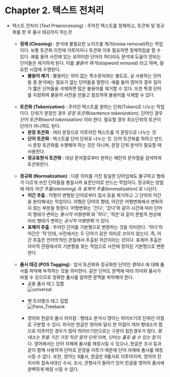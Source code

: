 # Chapter 2. 텍스트 전처리

- 텍스트 전처리 (Text Preprocessing) : 주어진 텍스트를 정제하고, 토큰화 및 정규화를 한 후 품사 태깅까지 하는것 <br><br>
  - **정제 (Cleaning)** : 분석에 불필요한 노이즈를 제거(noise removal)하는 작업이다. 보통 토큰화 이전에 이루어지나 토큰화 이후 필요하면 정제작업을 할 수 있다.
예를 들어 사전에 있는 유의미한 단어라 하더라도 분석에 도움이 안되는 단어들은 제거하게 된다. 이를 *불용어 제거(stopword removal)* 라고 하며, 필요한 시점에 수행된다.
    - **불용어 제거** : 불용어는 의미 없는 특수문자와는 별도로, 실 사용하는 단어들 중 분석에는 필요가 없는 단어들을 말한다. 예를 들어 영어의 경우 길이가 짧은 단어들을 삭제하면 
많은 불용어를 제거할 수 있다. 또한 특정 단어를 지정하여 불용어 사전을 만들고 참조하여 불용어를 삭제할 수 있다. 
  <br><br>
  - **토큰화 (Tokenization)** : 주어진 텍스트를 원하는 단위(Token)로 나누는 작업이다. 단위가 문장인 경우 *문장 토큰화(sentence tokenization)*, 단어인 경우 *단어 토큰화(word tokenization)* 이라 한다. 
필요할 경우 최소단위의 토큰이 단어가 아니여도 된다.
    - **문장 토큰화** : 여러 문장으로 이루어진 텍스트를 각 문장으로 나누는 것.
    - **단어 토큰화** : 텍스트를 단어 단위로 나누는 것. 단어 토큰화를 하려고 반드시 문장 토큰화를 수행해야 하는 것은 아니며, 문장 단위 분석이 필요할 때 사용한다.
    - **정규표현식 토큰화** : 대상 문자열로부터 원하는 패턴의 문자열을 검색하여 토큰화한다.
  <br><br>
  - **정규화 (Normalization)** : 다른 의미를 가진 동일한 단어임에도 불구하고 형태가 다르게 쓰인 단어들을 통일시켜 표준단어로 만드는 작업이다. 
정규화는 방법에 따라 *어간 추출(stemming)* 과 *표제어 추출(lemmatization)* 로 나뉜다.
    - **어간 추출** : 어형이 변형된 단어로부터 접사 등을 제거하고 그 단어의 어간을 분리해내는 작업이다. 어형은 단어의 형태, 어간은 어형변화에서 변화하지 않는 부분을 뜻한다. 
어형변화는 '간다', '갔다'와 같이 시간에 따라 단어의 형태가 변하는 *통시적 어형변화* 와 '작다', '작은'과 같이 문법적 현상에 따라 형태가 변하는 *공시적 어형변화* 가 있다.
    - **표제어 추출** : 주어진 단어를 기본형으로 변환하는 것을 의미한다. '작다'의 어간은 '작'인데, 사전에서는 두 단어가 같은 의미로 쓰이지 않는다. 즉, 어간 추출은 언어학적인 관점에서
추출된 어간이라는 것이다. 표제어 추출은 의미적 관점에서의 기본형을 찾는 작업으로 사전에 정의된 기본형으로 변환한다.
  <br><br>
  - **품사 태깅 (POS Tagging)** : 앞서 토큰화와 정규화한 단어인 *형태소* 에 대해 품사를 파악해 부착하는 것을 의미한다. 같은 단어도 문맥에 따라 의미와 품사가 바뀔 수 있으므로 정확한 품사를 알려면 문맥을 파악해야 한다.
    - 공용 품사 태그 집합<br>
    ![universal](https://user-images.githubusercontent.com/86700191/167443543-24f3e14a-1de1-40c0-afeb-4f87b9c29255.PNG)
<br><br>
    - 펜 트리뱅크 태그 집합<br>
    ![Penn_Treebank](https://user-images.githubusercontent.com/86700191/167443549-f99f7951-c2bb-460a-a9da-120475dbf7f5.PNG)
<br><br>
    - 영어와 한글의 품사 차이점 : 형태소 분석시 영어는 띄어쓰기의 단위인 어절로 구분할 수 있다. 하지만 한글은 영어와 달리 한 어절이 여러 형태소의 합으로 이루어진 경우가 많아 띄어쓰기만으로는 구분이 힘든경우가 많다.
*형태소는 뜻을 가진 가장 작은 말의 단위* 이며, *단어는 홀로 쓸 수 있는 말* 이다. 영어에서는 단어 자체에 품사를 매칭시킬 수 있으나, 한글은 조사 등과 같이 함께 사용하여 단어로 문장을 이루기 때문에 단어 자체에 품사를 매칭 시킬 수 없다.
또한, 영어는 8품사, 한글은 9품사로 이루어지며, 영어의 전치사와 접속사대신 수사, 조사, 관형사가 들어가 있어 한글을 영어의 품사에 완벽하게 매칭 시킬 수 없다.